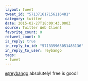 ```yaml
---
layout: tweet
tweet_id: "571371617156116481"
category: twitter
date: 2015-02-27T18:09:43.000Z
source: Twitter Web Client
favorite_count: 0
retweet_count: 0
is_reply: true
in_reply_to_id: "571335963051483136"
in_reply_to_user: reybango
tags:
- tweet
---
```


[@reybango](https://twitter.com/@reybango) absolutely! free is good!
